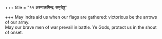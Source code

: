 +++
title = "११ अस्माकमिन्द्रः समृतेषु"

+++
May Indra aid us when our flags are gathered: victorious be the arrows of our army.  
     May our brave men of war prevail in battle. Ye Gods, protect us in the shout of onset.